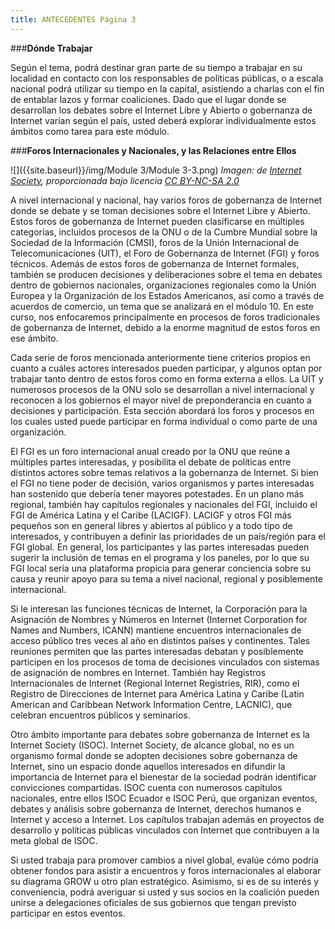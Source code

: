 ```yaml
---
title: ANTECEDENTES Página 3
---
```


###**Dónde Trabajar**

Según el tema, podrá destinar gran parte de su tiempo a trabajar en su localidad en contacto con los responsables de políticas públicas, o a escala nacional podrá utilizar su tiempo en la capital, asistiendo a charlas con el fin de entablar lazos y formar coaliciones. Dado que el lugar donde se desarrollan los debates sobre el Internet Libre y Abierto o gobernanza de Internet varían según el país, usted deberá explorar individualmente estos ámbitos como tarea para este módulo.

###**Foros Internacionales y Nacionales, y las Relaciones entre Ellos**

![]({{site.baseurl}}/img/Module 3/Module 3-3.png)
*Imagen: de <a href="http://www.flickr.com/photos/internetsociety/8163605644" target="_blank">Internet Society</a>, proporcionada bajo licencia <a href="https://creativecommons.org/licenses/by-nc-sa/2.0/" target="_blank">CC BY-NC-SA 2.0</a>*

A nivel internacional y nacional, hay varios foros de gobernanza de Internet donde se debate y se toman decisiones sobre el Internet Libre y Abierto. Estos foros de gobernanza de Internet pueden clasificarse en múltiples categorías, incluidos procesos de la ONU o de la Cumbre Mundial sobre la Sociedad de la Información (CMSI), foros de la Unión Internacional de Telecomunicaciones (UIT), el Foro de Gobernanza de Internet (FGI) y foros técnicos. Además de estos foros de gobernanza de Internet formales, también se producen decisiones y deliberaciones sobre el tema en debates dentro de gobiernos nacionales, organizaciones regionales como la Unión Europea y la Organización de los Estados Americanos, así como a través de acuerdos de comercio, un tema que se analizará en el módulo 10. En este curso, nos enfocaremos principalmente en procesos de foros tradicionales de gobernanza de Internet, debido a la enorme magnitud de estos foros en ese ámbito.

Cada serie de foros mencionada anteriormente tiene criterios propios en cuanto a cuáles actores interesados pueden participar, y algunos optan por trabajar tanto dentro de estos foros como en forma externa a ellos. La UIT y numerosos procesos de la ONU solo se desarrollan a nivel internacional y reconocen a los gobiernos el mayor nivel de preponderancia en cuanto a decisiones y participación. Esta sección abordará los foros y procesos en los cuales usted puede participar en forma individual o como parte de una organización.

El FGI es un foro internacional anual creado por la ONU que reúne a múltiples partes interesadas, y posibilita el debate de políticas entre distintos actores sobre temas relativos a la gobernanza de Internet. Si bien el FGI no tiene poder de decisión, varios organismos y partes interesadas han sostenido que debería tener mayores potestades. En un plano más regional, también hay capítulos regionales y nacionales del FGI, incluido el FGI de América Latina y el Caribe (LACIGF). LACIGF y otros FGI más pequeños son en general libres y abiertos al público y a todo tipo de interesados, y contribuyen a definir las prioridades de un país/región para el FGI global. En general, los participantes y las partes interesadas pueden sugerir la inclusión de temas en el programa y los paneles, por lo que su FGI local sería una plataforma propicia para generar conciencia sobre su causa y reunir apoyo para su tema a nivel nacional, regional y posiblemente internacional. 

Si le interesan las funciones técnicas de Internet, la Corporación para la Asignación de Nombres y Números en Internet (Internet Corporation for Names and Numbers, ICANN) mantiene encuentros internacionales de acceso público tres veces al año en distintos países y continentes. Tales reuniones permiten que las partes interesadas debatan y posiblemente participen en los procesos de toma de decisiones vinculados con sistemas de asignación de nombres en Internet. También hay Registros Internacionales de Internet (Regional Internet Registries, RIR), como el Registro de Direcciones de Internet para América Latina y Caribe (Latin American and Caribbean Network Information Centre, LACNIC), que celebran encuentros públicos y seminarios.

Otro ámbito importante para debates sobre gobernanza de Internet es la Internet Society (ISOC). Internet Society, de alcance global, no es un organismo formal donde se adopten decisiones sobre gobernanza de Internet, sino un espacio donde aquellos interesados en difundir la importancia de Internet para el bienestar de la sociedad podrán identificar convicciones compartidas. ISOC cuenta con numerosos capítulos nacionales, entre ellos ISOC Ecuador e ISOC Perú, que organizan eventos, debates y análisis sobre gobernanza de Internet, derechos humanos e Internet y acceso a Internet. Los capítulos trabajan además en proyectos de desarrollo y políticas públicas vinculados con Internet que contribuyen a la meta global de ISOC.

Si usted trabaja para promover cambios a nivel global, evalúe cómo podría obtener fondos para asistir a encuentros y foros internacionales al elaborar su diagrama GROW u otro plan estratégico. Asimismo, si es de su interés y conveniencia, podrá averiguar si usted y sus socios en la coalición pueden unirse a delegaciones oficiales de sus gobiernos que tengan previsto participar en estos eventos.

